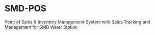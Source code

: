 # SMD-POS
Point of Sales &amp; Inventory Management System with Sales Tracking and Management for SMD Water Station
